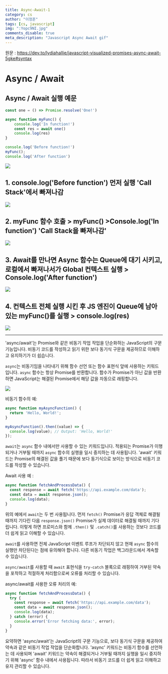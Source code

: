 ```yaml
---
title: Async-Await-1
category: cs
author: "이정훈"
tags: [cs, javascript]
img: ":Yopc9NI.jpg"
comments_disable: true
meta_description: "Javascript Async Await gif"
---
```


원문 : https://dev.to/lydiahallie/javascript-visualized-promises-async-await-5gke#syntax

# Async / Await

## Async / Await 실행 예문

```javascript
const one = () => Promise.resolve('One!')

async function myFunc() {
	console.log('In function!')
	const res = await one()
	console.log(res)
}

console.log('Before function!')
myFunc();
console.log('After function')
```

![](https://res.cloudinary.com/practicaldev/image/fetch/s--aOWmZxnV--/c_limit%2Cf_auto%2Cfl_progressive%2Cq_66%2Cw_880/https://dev-to-uploads.s3.amazonaws.com/i/e5duygomitj9o455107a.gif)

## 1.  console.log('Before function') 먼저 실행 'Call Stack'에서 빠져나감
![](https://res.cloudinary.com/practicaldev/image/fetch/s--bfscMU3t--/c_limit%2Cf_auto%2Cfl_progressive%2Cq_66%2Cw_880/https://dev-to-uploads.s3.amazonaws.com/i/d27d7xxiekczftjyic4b.gif)

## 2. myFunc 함수 호출 > myFunc() >Console.log('In function') 'Call Stack을 빠져나감'
![](https://res.cloudinary.com/practicaldev/image/fetch/s--wN7yFTnt--/c_limit%2Cf_auto%2Cfl_progressive%2Cq_66%2Cw_880/https://dev-to-uploads.s3.amazonaws.com/i/9wqej2269vmntfcuxs9t.gif)

## 3. Await를 만나면 Async 함수는 Queue에 대기 시키고, 로컬에서 빠져나서가 Global 컨텍스트 실행  > Console.log('After function')
![](https://res.cloudinary.com/practicaldev/image/fetch/s--UC78HoCO--/c_limit%2Cf_auto%2Cfl_progressive%2Cq_66%2Cw_880/https://dev-to-uploads.s3.amazonaws.com/i/b6l3psgewvtrtmrr60tg.gif)

## 4. 컨텍스트 전체 실행 시킨 후 JS 엔진이 Queue에 남아 있는 myFunc()를 실행 > console.log(res)
![](https://res.cloudinary.com/practicaldev/image/fetch/s--V8u36kEG--/c_limit%2Cf_auto%2Cfl_progressive%2Cq_66%2Cw_880/https://dev-to-uploads.s3.amazonaws.com/i/hlhrtuspjyrstifubdhs.gif)

---
'async/await'는 Promise와 같은 비동기 작업 작업을 단순화하는 JavaScript의 구문 기능입니다. 
비동기 코드를 작성하고 읽기 위한 보다 동기식 구문을 제공하므로 이해하고 유지하기가 더 쉽습니다.

`async`는 비동기임을 나타내기 위해 함수 선언 또는 함수 표현식 앞에 사용하는 키워드입니다. 
`async` 함수는 항상 Promise를 반환합니다. 
함수가 Promise가 아닌 값을 반환하면 JavaScript는 해결된 Promise에서 해당 값을 자동으로 래핑합니다.

![](https://i.imgur.com/Yopc9NI.jpg)



비동기 함수의 예:

```javascript
async function myAsyncFunction() {
  return 'Hello, World!';
}

myAsyncFunction().then((value) => {
  console.log(value); // Output: 'Hello, World!'
});
```

`await`는 `async` 함수 내에서만 사용할 수 있는 키워드입니다. 
적용되는 Promise가 이행되거나 거부될 때까지 `async` 함수의 실행을 일시 중지하는 데 사용됩니다. 
'await' 키워드는 Promise의 해결된 값을 풀기 때문에 보다 동기식으로 보이는 방식으로 비동기 코드를 작성할 수 있습니다.

Await 사용 예 :

```javascript
async function fetchAndProcessData() {
  const response = await fetch('https://api.example.com/data');
  const data = await response.json();
  console.log(data);
}
```

위의 예에서 `await`는 두 번 사용됩니다. 먼저 `fetch()` Promise가 응답 객체로 해결될 때까지 기다린 다음 `response.json()` Promise가 실제 데이터로 해결될 때까지 기다립니다. 
이렇게 하면 프로미스와 함께 `.then()` 및 `.catch()`를 사용하는 것보다 코드를 더 쉽게 읽고 이해할 수 있습니다.

`await`를 사용하면 전체 JavaScript 이벤트 루프가 차단되지 않고 현재 `async` 함수의 실행만 차단된다는 점에 유의해야 합니다. 
다른 비동기 작업은 백그라운드에서 계속할 수 있습니다.

`async/await`를 사용할 때 `await` 표현식을 `try-catch` 블록으로 래핑하여 거부된 약속을 포착하고 적절하게 처리함으로써 오류를 처리할 수 있습니다.

async/await를 사용한 오류 처리의 예:

```javascript
async function fetchAndProcessData() {
  try {
    const response = await fetch('https://api.example.com/data');
    const data = await response.json();
    console.log(data);
  } catch (error) {
    console.error('Error fetching data:', error);
  }
}
```

요약하면 'async/await'는 JavaScript의 구문 기능으로, 보다 동기식 구문을 제공하여 약속과 같은 비동기 작업 작업을 단순화합니다. 
'async' 키워드는 비동기 함수를 선언하는 데 사용되며 'await' 키워드는 약속이 해결되거나 거부될 때까지 실행을 일시 중지하기 위해 'async' 함수 내에서 사용됩니다. 따라서 비동기 코드를 더 쉽게 읽고 이해하고 유지 관리할 수 있습니다.